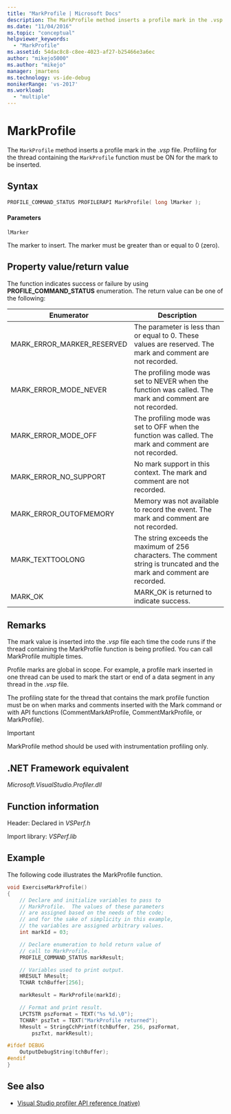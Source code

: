 ```yaml
---
title: "MarkProfile | Microsoft Docs"
description: The MarkProfile method inserts a profile mark in the .vsp file. Profiling for the thread containing the MarkProfile function must be ON for the mark to be inserted.
ms.date: "11/04/2016"
ms.topic: "conceptual"
helpviewer_keywords:
  - "MarkProfile"
ms.assetid: 54dac8c8-c8ee-4023-af27-b25466e3a6ec
author: "mikejo5000"
ms.author: "mikejo"
manager: jmartens
ms.technology: vs-ide-debug
monikerRange: 'vs-2017'
ms.workload:
  - "multiple"
---
```

# MarkProfile
The `MarkProfile` method inserts a profile mark in the .*vsp* file. Profiling for the thread containing the `MarkProfile` function must be ON for the mark to be inserted.

## Syntax

```cpp
PROFILE_COMMAND_STATUS PROFILERAPI MarkProfile( long lMarker );
```

#### Parameters
 `lMarker`

 The marker to insert. The marker must be greater than or equal to 0 (zero).

## Property value/return value
 The function indicates success or failure by using **PROFILE_COMMAND_STATUS** enumeration. The return value can be one of the following:

|Enumerator|Description|
|----------------|-----------------|
|MARK_ERROR_MARKER_RESERVED|The parameter is less than or equal to 0. These values are reserved. The mark and comment are not recorded.|
|MARK_ERROR_MODE_NEVER|The profiling mode was set to NEVER when the function was called. The mark and comment are not recorded.|
|MARK_ERROR_MODE_OFF|The profiling mode was set to OFF when the function was called. The mark and comment are not recorded.|
|MARK_ERROR_NO_SUPPORT|No mark support in this context. The mark and comment are not recorded.|
|MARK_ERROR_OUTOFMEMORY|Memory was not available to record the event. The mark and comment are not recorded.|
|MARK_TEXTTOOLONG|The string exceeds the maximum of 256 characters. The comment string is truncated and the mark and comment are recorded.|
|MARK_OK|MARK_OK is returned to indicate success.|

## Remarks
 The mark value is inserted into the .*vsp* file each time the code runs if the thread containing the MarkProfile function is being profiled. You can call MarkProfile multiple times.

 Profile marks are global in scope. For example, a profile mark inserted in one thread can be used to mark the start or end of a data segment in any thread in the .*vsp* file.

 The profiling state for the thread that contains the mark profile function must be on when marks and comments inserted with the Mark command or with API functions (CommentMarkAtProfile, CommentMarkProfile, or MarkProfile).

> [!IMPORTANT]
> MarkProfile method should be used with instrumentation profiling only.

## .NET Framework equivalent
 *Microsoft.VisualStudio.Profiler.dll*

## Function information
 Header: Declared in *VSPerf.h*

 Import library: *VSPerf.lib*

## Example
 The following code illustrates the MarkProfile function.

```cpp
void ExerciseMarkProfile()
{
    // Declare and initialize variables to pass to
    // MarkProfile.  The values of these parameters
    // are assigned based on the needs of the code;
    // and for the sake of simplicity in this example,
    // the variables are assigned arbitrary values.
    int markId = 03;

    // Declare enumeration to hold return value of
    // call to MarkProfile.
    PROFILE_COMMAND_STATUS markResult;

    // Variables used to print output.
    HRESULT hResult;
    TCHAR tchBuffer[256];

    markResult = MarkProfile(markId);

    // Format and print result.
    LPCTSTR pszFormat = TEXT("%s %d.\0");
    TCHAR* pszTxt = TEXT("MarkProfile returned");
    hResult = StringCchPrintf(tchBuffer, 256, pszFormat,
        pszTxt, markResult);

#ifdef DEBUG
    OutputDebugString(tchBuffer);
#endif
}
```

## See also
- [Visual Studio profiler API reference (native)](../profiling/visual-studio-profiler-api-reference-native.md)
